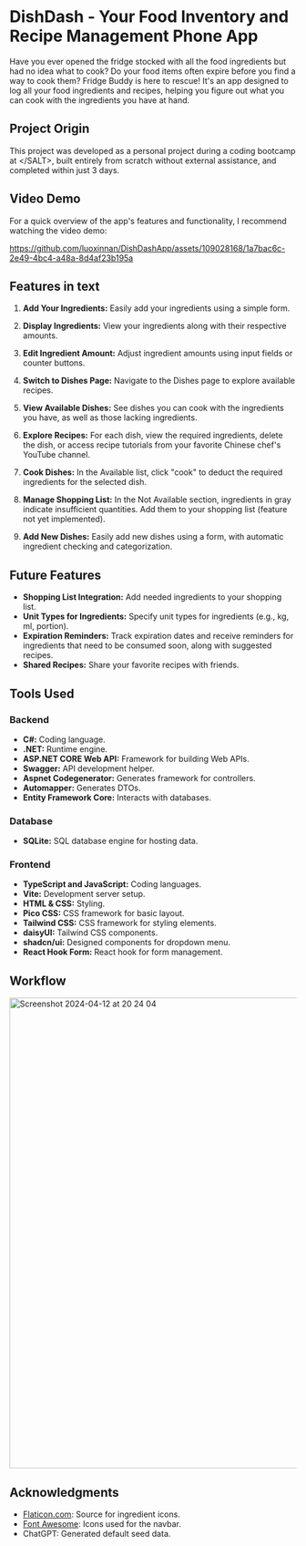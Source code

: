 # DishDash - Your Food Inventory and Recipe Management Phone App 

Have you ever opened the fridge stocked with all the food ingredients but had no idea what to cook? Do your food items often expire before you find a way to cook them? Fridge Buddy is here to rescue! It's an app designed to log all your food ingredients and recipes, helping you figure out what you can cook with the ingredients you have at hand.

## Project Origin

This project was developed as a personal project during a coding bootcamp at &lt;/SALT&gt;, built entirely from scratch without external assistance, and completed within just 3 days.


## Video Demo 
For a quick overview of the app's features and functionality, I recommend watching the video demo:


https://github.com/luoxinnan/DishDashApp/assets/109028168/1a7bac6c-2e49-4bc4-a48a-8d4af23b195a



## Features in text

1. **Add Your Ingredients:** Easily add your ingredients using a simple form.

2. **Display Ingredients:** View your ingredients along with their respective amounts.

3. **Edit Ingredient Amount:** Adjust ingredient amounts using input fields or counter buttons.

4. **Switch to Dishes Page:** Navigate to the Dishes page to explore available recipes.

5. **View Available Dishes:** See dishes you can cook with the ingredients you have, as well as those lacking ingredients.

6. **Explore Recipes:** For each dish, view the required ingredients, delete the dish, or access recipe tutorials from your favorite Chinese chef's YouTube channel.

7. **Cook Dishes:** In the Available list, click "cook" to deduct the required ingredients for the selected dish.

8. **Manage Shopping List:** In the Not Available section, ingredients in gray indicate insufficient quantities. Add them to your shopping list (feature not yet implemented).

9. **Add New Dishes:** Easily add new dishes using a form, with automatic ingredient checking and categorization.

## Future Features

- **Shopping List Integration:** Add needed ingredients to your shopping list.
- **Unit Types for Ingredients:** Specify unit types for ingredients (e.g., kg, ml, portion).
- **Expiration Reminders:** Track expiration dates and receive reminders for ingredients that need to be consumed soon, along with suggested recipes.
- **Shared Recipes:** Share your favorite recipes with friends.

## Tools Used

### Backend
- **C#:** Coding language.
- **.NET:** Runtime engine.
- **ASP.NET CORE Web API:** Framework for building Web APIs.
- **Swagger:** API development helper.
- **Aspnet Codegenerator:** Generates framework for controllers.
- **Automapper:** Generates DTOs.
- **Entity Framework Core:** Interacts with databases.

### Database
- **SQLite:** SQL database engine for hosting data.

### Frontend
- **TypeScript and JavaScript:** Coding languages.
- **Vite:** Development server setup.
- **HTML & CSS:** Styling.
- **Pico CSS:** CSS framework for basic layout.
- **Tailwind CSS:** CSS framework for styling elements.
- **daisyUI:** Tailwind CSS components.
- **shadcn/ui:** Designed components for dropdown menu.
- **React Hook Form:** React hook for form management.

## Workflow
<img width="826" alt="Screenshot 2024-04-12 at 20 24 04" src="https://github.com/luoxinnan/DishDashApp/assets/109028168/57d8ae6a-d559-42ca-8f7e-7bd19505d166">




## Acknowledgments

- [Flaticon.com](https://www.flaticon.com/): Source for ingredient icons.
- [Font Awesome](https://fontawesome.com/): Icons used for the navbar.
- ChatGPT: Generated default seed data.
